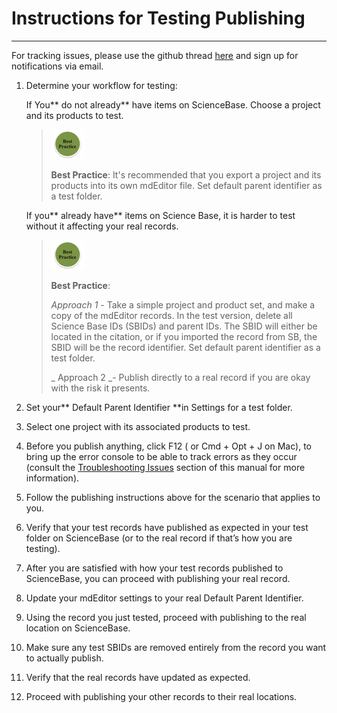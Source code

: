 # **Instructions for Testing Publishing**

---

For tracking issues, please use the github thread [here](https://github.com/adiwg/mdEditor/issues/128) and sign up for notifications via email.

1. Determine your workflow for testing:

   If You** do not already** have items on ScienceBase. Choose a project and its products to test.

   > ![](/assets/best_practice_small.png)
   >
   > **Best Practice**: It's recommended that you export a project and its products into its own mdEditor file. Set default parent identifier as a test folder.

   If you** already have** items on Science Base, it is harder to test without it affecting your real records.

   > ![](/assets/best_practice_small.png)
   >
   > **Best Practice**:
   >
   > _Approach 1_ - Take a simple project and product set, and make a copy of the mdEditor records. In the test version, delete all Science Base IDs \(SBIDs\) and parent IDs. The SBID will either be located in the citation, or if you imported the record from SB, the SBID will be the record identifier. Set default parent identifier as a test folder.
   >
   > _ Approach 2 _- Publish directly to a real record if you are okay with the risk it presents.

2. Set your** Default Parent Identifier **in Settings for a test folder.

3. Select one project with its associated products to test.

4. Before you publish anything, click F12 \( or Cmd + Opt + J on Mac\), to bring up the error console to be able to track errors as they occur \(consult the [Troubleshooting Issues](/publish/troubleshooting-issues.md) section of this manual for more information\).

5. Follow the publishing instructions above for the scenario that applies to you.

6. Verify that your test records have published as expected in your test folder on ScienceBase \(or to the real record if that’s how you are testing\).

7. After you are satisfied with how your test records published to ScienceBase, you can proceed with publishing your real record.

8. Update your mdEditor settings to your real Default Parent Identifier.

9. Using the record you just tested, proceed with publishing to the real location on ScienceBase.

10. Make sure any test SBIDs are removed entirely from the record you want to actually publish.

11. Verify that the real records have updated as expected.

12. Proceed with publishing your other records to their real locations.



